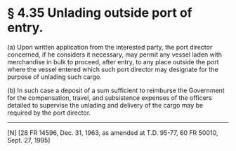 # § 4.35   Unlading outside port of entry.

(a) Upon written application from the interested party, the port director concerned, if he considers it necessary, may permit any vessel laden with merchandise in bulk to proceed, after entry, to any place outside the port where the vessel entered which such port director may designate for the purpose of unlading such cargo.


(b) In such case a deposit of a sum sufficient to reimburse the Government for the compensation, travel, and subsistence expenses of the officers detailed to supervise the unlading and delivery of the cargo may be required by the port director.



---

[N] [28 FR 14596, Dec. 31, 1963, as amended at T.D. 95-77, 60 FR 50010, Sept. 27, 1995]




